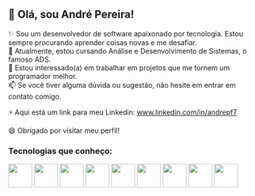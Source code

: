 ## 👋 Olá, sou André Pereira!

✨ Sou um desenvolvedor de software apaixonado por tecnologia. Estou sempre procurando aprender coisas novas e me desafiar. <br>
🌱 Atualmente, estou cursando Análise e Desenvolvimento de Sistemas, o famoso ADS. <br>
🔭 Estou interessado(a) em trabalhar em projetos que me tornem um programador melhor. <br>
📫 Se você tiver alguma dúvida ou sugestão, não hesite em entrar em contato comigo. <br>

⚡ Aqui está um link para meu Linkedin: <a href="https://www.linkedin.com/in/andrepf7" target="_blank">www.linkedin.com/in/andrepf7</a>

😄 Obrigado por visitar meu perfil!

### Tecnologias que conheço:
<div style="display: inline-block">
  <img width="48px" src="https://api.iconify.design/skill-icons:php-light.svg">
  <img width="48px" src="https://api.iconify.design/skill-icons:laravel-light.svg">
  <img width="48px" src="https://api.iconify.design/skill-icons:python-light.svg">
  <img width="48px" src="https://api.iconify.design/skill-icons:lua-light.svg">
  <img width="48px" src="https://api.iconify.design/devicon:docker-wordmark.svg">
  <img width="48px" src="https://api.iconify.design/skill-icons:mysql-light.svg">
  <img width="48px" src="https://api.iconify.design/devicon:dotnetcore.svg">
  <img width="48px" src="https://api.iconify.design/skill-icons:linux-light.svg">
  <img width="48px" src="https://api.iconify.design/skill-icons:arduino.svg">
</div>
